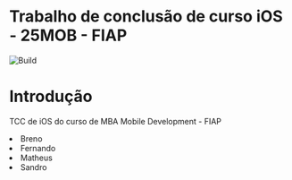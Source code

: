 # Trabalho de conclusão de curso iOS - 25MOB - FIAP

![Build](https://img.shields.io/static/v1?label=Versão&message=1.0&color=blue)

# Introdução
TCC de iOS do curso de MBA Mobile Development - FIAP

<li> Breno
<li> Fernando
<li> Matheus
<li> Sandro
